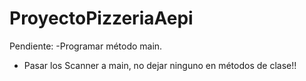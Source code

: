 # ProyectoPizzeriaAepi

Pendiente: 
-Programar método main.
- Pasar los Scanner a main, no dejar ninguno en métodos de clase!!
